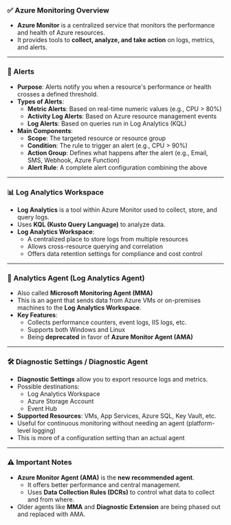 
### ✅ Azure Monitoring Overview
- **Azure Monitor** is a centralized service that monitors the performance and health of Azure resources.
- It provides tools to **collect, analyze, and take action** on logs, metrics, and alerts.

---

### 🔔 Alerts
- **Purpose**: Alerts notify you when a resource's performance or health crosses a defined threshold.
- **Types of Alerts**:
  - **Metric Alerts**: Based on real-time numeric values (e.g., CPU > 80%)
  - **Activity Log Alerts**: Based on Azure resource management events
  - **Log Alerts**: Based on queries run in Log Analytics (KQL)
- **Main Components**:
  - **Scope**: The targeted resource or resource group
  - **Condition**: The rule to trigger an alert (e.g., CPU > 90%)
  - **Action Group**: Defines what happens after the alert (e.g., Email, SMS, Webhook, Azure Function)
  - **Alert Rule**: A complete alert configuration combining the above

---

### 📊 Log Analytics Workspace
- **Log Analytics** is a tool within Azure Monitor used to collect, store, and query logs.
- Uses **KQL (Kusto Query Language)** to analyze data.
- **Log Analytics Workspace**:
  - A centralized place to store logs from multiple resources
  - Allows cross-resource querying and correlation
  - Offers data retention settings for compliance and cost control

---

### 🧠 Analytics Agent (Log Analytics Agent)
- Also called **Microsoft Monitoring Agent (MMA)**
- This is an agent that sends data from Azure VMs or on-premises machines to the **Log Analytics Workspace**.
- **Key Features**:
  - Collects performance counters, event logs, IIS logs, etc.
  - Supports both Windows and Linux
  - Being **deprecated** in favor of **Azure Monitor Agent (AMA)**

---

### 🛠️ Diagnostic Settings / Diagnostic Agent
- **Diagnostic Settings** allow you to export resource logs and metrics.
- Possible destinations:
  - Log Analytics Workspace
  - Azure Storage Account
  - Event Hub
- **Supported Resources**: VMs, App Services, Azure SQL, Key Vault, etc.
- Useful for continuous monitoring without needing an agent (platform-level logging)
- This is more of a configuration setting than an actual agent

---

### ⚠️ Important Notes
- **Azure Monitor Agent (AMA)** is the **new recommended agent**.
  - It offers better performance and central management.
  - Uses **Data Collection Rules (DCRs)** to control what data to collect and from where.
- Older agents like **MMA** and **Diagnostic Extension** are being phased out and replaced with AMA.

